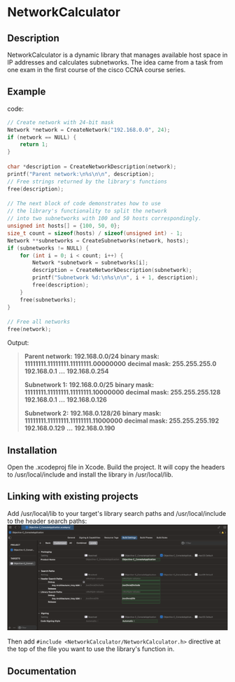 # NetworkCalculator

## Description
NetworkCalculator is a dynamic library that manages available host space in IP addresses and calculates subnetworks. The idea came from a task from one exam in the first course of the cisco CCNA course series.

## Example
code:
```C
// Create network with 24-bit mask
Network *network = CreateNetwork("192.168.0.0", 24);
if (network == NULL) {
	return 1;
}

char *description = CreateNetworkDescription(network);
printf("Parent network:\n%s\n\n", description);
// Free strings returned by the library's functions
free(description);

// The next block of code demonstrates how to use
// the library's functionality to split the network
// into two subnetworks with 100 and 50 hosts correspondingly.
unsigned int hosts[] = {100, 50, 0};
size_t count = sizeof(hosts) / sizeof(unsigned int) - 1;
Network **subnetworks = CreateSubnetworks(network, hosts);
if (subnetworks != NULL) {
	for (int i = 0; i < count; i++) {
		Network *subnetwork = subnetworks[i];
		description = CreateNetworkDescription(subnetwork);
		printf("Subnetwork %d:\n%s\n\n", i + 1, description);
		free(description);
	}
	free(subnetworks);
}

// Free all networks
free(network);
```
Output:
> **Parent network:**
> **192.168.0.0/24**
> **binary mask: 11111111.11111111.11111111.00000000**
> **decimal mask: 255.255.255.0** 
> **192.168.0.1**
> **...**
> **192.168.0.254**
> 
> 
> **Subnetwork 1:**
> **192.168.0.0/25**
> **binary mask: 11111111.11111111.11111111.10000000**
> **decimal mask: 255.255.255.128**
> **192.168.0.1**
> **...**
> **192.168.0.126**
> 
> 
> **Subnetwork 2:**
> **192.168.0.128/26**
> **binary mask: 11111111.11111111.11111111.11000000**
> **decimal mask: 255.255.255.192**
> **192.168.0.129**
> **...**
> **192.168.0.190**

## Installation
Open the .xcodeproj file in Xcode. Build the project. It will copy the headers to /usr/local/include and install the library in /usr/local/lib.

## Linking with existing projects
Add /usr/local/lib to your target's library search paths and /usr/local/include to the header search paths:
![enter image description here](https://raw.githubusercontent.com/Tymur77/NetworkCalculator/master/DOC/images/%D0%A1%D0%BD%D0%B8%D0%BC%D0%BE%D0%BA%20%D1%8D%D0%BA%D1%80%D0%B0%D0%BD%D0%B0%202024-05-08%20%D0%B2%2022.22.29.png)

Then add ```#include <NetworkCalculator/NetworkCalculator.h>``` directive at the top of the file you want to use the library's function in.

## Documentation
